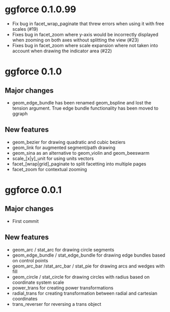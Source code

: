 # ggforce 0.1.0.99
- Fix bug in facet_wrap_paginate that threw errors when using it with free 
scales (#19)
- Fixes bug in facet_zoom where y-axis would be incorrectly displayed when 
zooming on both axes without splitting the view (#23)
- Fixes bug in facet_zoom where scale expansion where not taken into account
when drawing the indicator area (#22)

# ggforce 0.1.0

## Major changes
- geom_edge_bundle has been renamed geom_bspline and lost the tension argument.
True edge bundle functionality has been moved to ggraph

## New features
- geom_bezier for drawing quadratic and cubic beziers
- geom_link for augmented segment/path drawing
- geom_sina as an alternative to geom_violin and geom_beeswarm
- scale_[x|y]_unit for using units vectors
- facet_[wrap|grid]_paginate to split facetting into multiple pages
- facet_zoom for contextual zooming

# ggforce 0.0.1

## Major changes
- First commit

## New features
- geom_arc / stat_arc for drawing circle segments
- geom_edge_bundle / stat_edge_bundle for drawing edge bundles based on control
points
- geom_arc_bar /stat_arc_bar / stat_pie for drawing arcs and wedges with fill
- geom_circle / stat_circle for drawing circles with radius based on coordinate
system scale
- power_trans for creating power transformations
- radial_trans for creating transformation between radial and cartesian 
coordinates
- trans_reverser for reversing a trans object
